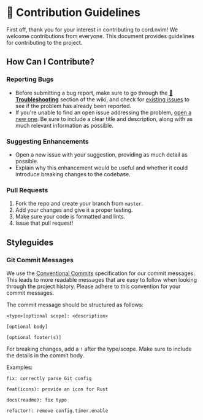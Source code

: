 # 📗 Contribution Guidelines

First off, thank you for your interest in contributing to cord.nvim! We welcome contributions from everyone. This document provides guidelines for contributing to the project.

## How Can I Contribute?

### Reporting Bugs

- Before submitting a bug report, make sure to go through the [**🔧 Troubleshooting**](./Troubleshooting.md) section of the wiki, and check for [existing issues](https://github.com/vyfor/cord.nvim/issues) to see if the problem has already been reported.
- If you're unable to find an open issue addressing the problem, [open a new one](https://github.com/vyfor/cord.nvim/issues/new). Be sure to include a clear title and description, along with as much relevant information as possible.

### Suggesting Enhancements

- Open a new issue with your suggestion, providing as much detail as possible.
- Explain why this enhancement would be useful and whether it could introduce breaking changes to the codebase.

### Pull Requests

1. Fork the repo and create your branch from `master`.
2. Add your changes and give it a proper testing.
3. Make sure your code is formatted and lints.
4. Issue that pull request!

## Styleguides

### Git Commit Messages

We use the [Conventional Commits](https://www.conventionalcommits.org/) specification for our commit messages. This leads to more readable messages that are easy to follow when looking through the project history. Please adhere to this convention for your commit messages.

The commit message should be structured as follows:
```
<type>[optional scope]: <description>

[optional body]

[optional footer(s)]
```

For breaking changes, add a `!` after the type/scope. Make sure to include the details in the commit body.

Examples:

`fix: correctly parse Git config`

`feat(icons): provide an icon for Rust`

`docs(readme): fix typo`

`refactor!: remove config.timer.enable`
